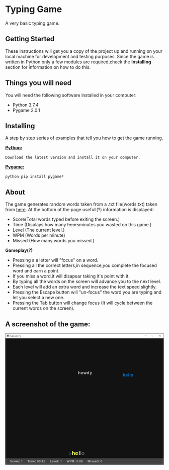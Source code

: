 # Typing Game
A very basic typing game.


## Getting Started
These instructions will get you a copy of the project up and running on your local machine for development and testing purposes. Since the game is written in Python only
a few modules are required,check the **Installing** section for information on how to do this.


## Things you will need
You will need the following software installed in your computer:

* Python 3.7.4
* Pygame 2.0.1


## Installing
A step by step series of examples that tell you how to get the game running.

**[Python:](https://www.python.org/downloads/)**
```
Download the latest version and install it on your computer.
```
**[Pygame:](https://www.pygame.org/wiki/GettingStarted)**
```
python pip install pygame*
```

## About
The game generates random words taken from a .txt file(words.txt) taken from [here](https://github.com/dwyl/english-words).
At the bottom of the page usefull(?) information is displayed:
* Score(Total words typed before exiting the screen.)
* Time (Displays how many ~~hours~~minutes you wasted on this game.)
* Level (The current level.)
* WPM (Words per minute)
* Missed (How many words you missed.)

**Gameplay(?)**
* Pressing a a letter will "focus" on a word.
* Pressing all the correct letters,in sequence,you complete the focused word and earn a point.
* If you miss a word,it will disapear taking it's point with it.
* By typing all the words on the screen will advance you to the next level.
* Each level will add an extra word and increase the text speed slightly.
* Pressing the Escape button will "un-focus" the word you are typing and let you select a new one.
* Pressing the Tab button will change focus (It will cycle between the current words on the screen).

## A screenshot of the game:
![screenshot](/screenshot.PNG)
